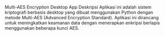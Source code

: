Multi-AES Encryption Desktop App
Deskripsi
Aplikasi ini adalah sistem kriptografi berbasis desktop yang dibuat menggunakan Python dengan metode Multi-AES (Advanced Encryption Standard). Aplikasi ini dirancang untuk meningkatkan keamanan data dengan menerapkan enkripsi berlapis menggunakan beberapa kunci AES.
